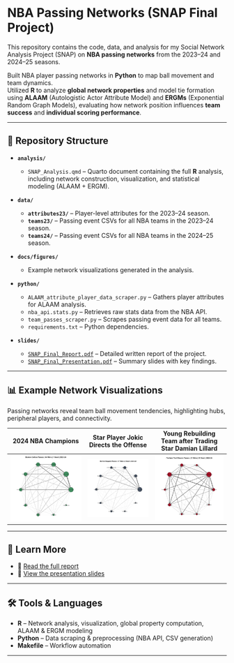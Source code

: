 # NBA Passing Networks (SNAP Final Project)

This repository contains the code, data, and analysis for my Social Network Analysis Project (SNAP) on **NBA passing networks** from the 2023–24 and 2024–25 seasons.

Built NBA player passing networks in **Python** to map ball movement and team dynamics.  
Utilized **R** to analyze **global network properties** and model tie formation using **ALAAM** (Autologistic Actor Attribute Model) and **ERGMs** (Exponential Random Graph Models), evaluating how network position influences **team success** and **individual scoring performance**.

---

## 📂 Repository Structure

- **`analysis/`**  
  - `SNAP_Analysis.qmd` – Quarto document containing the full **R** analysis, including network construction, visualization, and statistical modeling (ALAAM + ERGM).

- **`data/`**  
  - **`attributes23/`** – Player-level attributes for the 2023–24 season.  
  - **`teams23/`** – Passing event CSVs for all NBA teams in the 2023–24 season.  
  - **`teams24/`** – Passing event CSVs for all NBA teams in the 2024–25 season.

- **`docs/figures/`**  
  - Example network visualizations generated in the analysis.

- **`python/`**  
  - `ALAAM_attribute_player_data_scraper.py` – Gathers player attributes for ALAAM analysis.  
  - `nba_api.stats.py` – Retrieves raw stats data from the NBA API.  
  - `team_passes_scraper.py` – Scrapes passing event data for all teams.  
  - `requirements.txt` – Python dependencies.

- **`slides/`**  
  - [`SNAP_Final_Report.pdf`](slides/SNAP_Final_Report.pdf) – Detailed written report of the project.  
  - [`SNAP_Final_Presentation.pdf`](slides/SNAP_Final_Presentation.pdf) – Summary slides with key findings.

---

## 📊 Example Network Visualizations

Passing networks reveal team ball movement tendencies, highlighting hubs, peripheral players, and connectivity.

| 2024 NBA Champions | Star Player Jokic Directs the Offense | Young Rebuilding Team after Trading Star Damian Lillard |
|-----------------|-----------------|----------------------|
| ![2023–24 Example](docs/figures/05e74468-b78c-4172-b4cf-6bc330e699d3.png) | ![2024–25 Example](docs/figures/27a1ebf6-d6b8-41f5-8656-70d4c4b4a799.png) | ![Metric Visualization](docs/figures/76defc06-6bfd-42a1-ad69-d2a3270d414c.png) |

---

## 📄 Learn More

- 📘 [Read the full report](slides/SNAP_Final_Report.pdf)  
- 🎯 [View the presentation slides](slides/SNAP_Final_Presentation.pdf)

---

## 🛠️ Tools & Languages

- **R** – Network analysis, visualization, global property computation, ALAAM & ERGM modeling  
- **Python** – Data scraping & preprocessing (NBA API, CSV generation)  
- **Makefile** – Workflow automation

---

